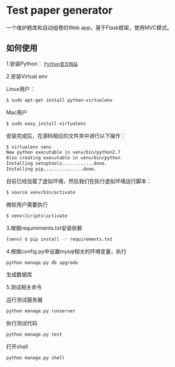 # Test paper generator
一个维护题库和自动组卷的Web app，基于Flask框架，使用MVC模式。

## 如何使用
1.安装Python：
[`Python官方网站`](https://www.python.org)

2.安装Virtual env

Linux用户：
``` sh
$ sudo apt-get install python-virtualenv
```

Mac用户
``` sh
$ sudo easy_install virtualenv
```

安装完成后，在源码相应的文件夹中进行以下操作：
``` sh
$ virtualenv venv
New python executable in venv/bin/python2.7
Also creating executable in venv/bin/python
Installing setuptools............done.
Installing pip...............done.
```

目前已经加载了虚拟环境，然后我们在执行虚拟环境运行脚本：
``` sh
$ source venv/bin/activate
```

微软用户需要执行
``` sh
$ venv\Scripts\activate
```

3.根据requirements.txt安装依赖
``` sh
(venv) $ pip install -r requirements.txt
```

4.根据config.py中设置mysql相关的环境变量，执行
``` sh
python manage.py db upgrade
```
生成数据库

5.测试相关命令

运行测试服务器
```sh
python manage.py runserver
```

执行测试代码
```sh
python manage.py test
```

打开shell
```sh
python manage.py shell
```
